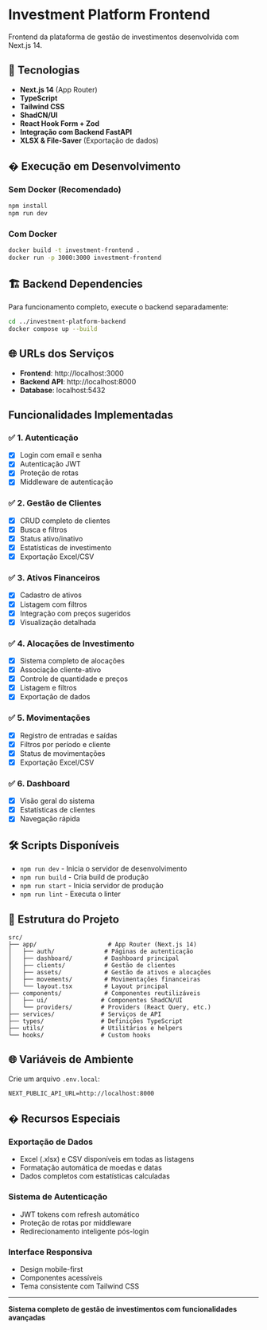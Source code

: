 # Investment Platform Frontend

Frontend da plataforma de gestão de investimentos desenvolvida com Next.js 14.

## 🚀 Tecnologias

- **Next.js 14** (App Router)
- **TypeScript**
- **Tailwind CSS**
- **ShadCN/UI**
- **React Hook Form + Zod**
- **Integração com Backend FastAPI**
- **XLSX & File-Saver** (Exportação de dados)

## � Execução em Desenvolvimento

### Sem Docker (Recomendado)
```bash
npm install
npm run dev
```

### Com Docker
```bash
docker build -t investment-frontend .
docker run -p 3000:3000 investment-frontend
```

## 🏗️ Backend Dependencies

Para funcionamento completo, execute o backend separadamente:

```bash
cd ../investment-platform-backend
docker compose up --build
```

## 🌐 URLs dos Serviços
- **Frontend**: http://localhost:3000
- **Backend API**: http://localhost:8000
- **Database**: localhost:5432

##  Funcionalidades Implementadas

### ✅ 1. Autenticação
- [x] Login com email e senha
- [x] Autenticação JWT
- [x] Proteção de rotas
- [x] Middleware de autenticação

### ✅ 2. Gestão de Clientes
- [x] CRUD completo de clientes
- [x] Busca e filtros
- [x] Status ativo/inativo
- [x] Estatísticas de investimento
- [x] Exportação Excel/CSV

### ✅ 3. Ativos Financeiros
- [x] Cadastro de ativos
- [x] Listagem com filtros
- [x] Integração com preços sugeridos
- [x] Visualização detalhada

### ✅ 4. Alocações de Investimento
- [x] Sistema completo de alocações
- [x] Associação cliente-ativo
- [x] Controle de quantidade e preços
- [x] Listagem e filtros
- [x] Exportação de dados

### ✅ 5. Movimentações
- [x] Registro de entradas e saídas
- [x] Filtros por período e cliente
- [x] Status de movimentações
- [x] Exportação Excel/CSV

### ✅ 6. Dashboard
- [x] Visão geral do sistema
- [x] Estatísticas de clientes
- [x] Navegação rápida

## 🛠️ Scripts Disponíveis

- `npm run dev` - Inicia o servidor de desenvolvimento
- `npm run build` - Cria build de produção
- `npm run start` - Inicia servidor de produção
- `npm run lint` - Executa o linter

## 📁 Estrutura do Projeto

```
src/
├── app/                    # App Router (Next.js 14)
│   ├── auth/              # Páginas de autenticação
│   ├── dashboard/         # Dashboard principal
│   ├── clients/           # Gestão de clientes
│   ├── assets/            # Gestão de ativos e alocações
│   ├── movements/         # Movimentações financeiras
│   └── layout.tsx         # Layout principal
├── components/            # Componentes reutilizáveis
│   ├── ui/               # Componentes ShadCN/UI
│   └── providers/        # Providers (React Query, etc.)
├── services/             # Serviços de API
├── types/                # Definições TypeScript
├── utils/                # Utilitários e helpers
└── hooks/                # Custom hooks
```

## 🌐 Variáveis de Ambiente

Crie um arquivo `.env.local`:

```env
NEXT_PUBLIC_API_URL=http://localhost:8000
```

## � Recursos Especiais

### Exportação de Dados
- Excel (.xlsx) e CSV disponíveis em todas as listagens
- Formatação automática de moedas e datas
- Dados completos com estatísticas calculadas

### Sistema de Autenticação
- JWT tokens com refresh automático
- Proteção de rotas por middleware
- Redirecionamento inteligente pós-login

### Interface Responsiva
- Design mobile-first
- Componentes acessíveis
- Tema consistente com Tailwind CSS

---

**Sistema completo de gestão de investimentos com funcionalidades avançadas**
